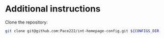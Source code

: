 # Additional instructions

Clone the repository:
```bash
git clone git@github.com:Pace222/int-homepage-config.git ${CONFIGS_DIR:?}/int-homepage
```
